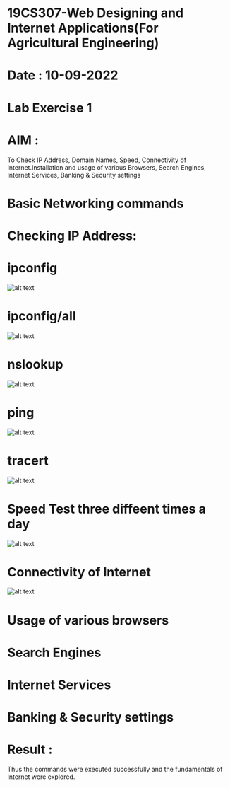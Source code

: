 # 19CS307-Web Designing and Internet Applications(For Agricultural Engineering)
# Date : 10-09-2022
# Lab Exercise 1
# AIM :
To Check IP Address, Domain Names, Speed, Connectivity of Internet.Installation and usage of various Browsers, Search Engines, Internet Services, Banking & Security settings
# Basic Networking commands
# Checking IP Address:
# ipconfig
![alt text](https://github.com/Niranjana05-cloud/Experiment-1/blob/main/A.png)

# ipconfig/all
![alt text](https://github.com/Niranjana05-cloud/Experiment-1/blob/main/B.png)

# nslookup
![alt text](https://github.com/Niranjana05-cloud/Experiment-1/blob/main/C.png)


# ping
![alt text](https://github.com/Niranjana05-cloud/Experiment-1/blob/main/D.png)


# tracert
![alt text](https://github.com/Niranjana05-cloud/Experiment-1/blob/main/E.png)


# Speed Test three diffeent times a day
![alt text](https://github.com/Niranjana05-cloud/Experiment-1/blob/main/speed%20test%201.png)


# Connectivity of Internet
![alt text](https://github.com/Niranjana05-cloud/Experiment-1/blob/main/con.png)

# Usage of various browsers


# Search Engines


# Internet Services


# Banking & Security settings


# Result :
Thus the commands were executed successfully and the fundamentals of Internet were explored.
